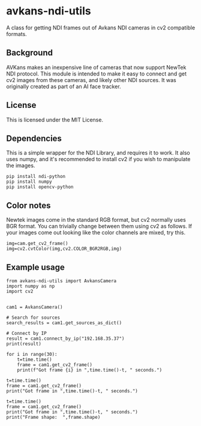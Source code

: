 # avkans-ndi-utils
A class for getting NDI frames out of Avkans NDI cameras in cv2 compatible formats.

## Background
AVKans makes an inexpensive line of cameras that now support NewTek NDI protocol.   This module is intended to make it easy to connect and get cv2 images from these cameras, and likely other NDI sources.   It was originally created as part of an AI face tracker.

## License
This is licensed under the MIT License.

## Dependencies
This is a simple wrapper for the NDI Library, and requires it to work.   It also uses numpy, and it's recommended to install cv2 if you wish to manipulate the images.
```
pip install ndi-python
pip install numpy
pip install opencv-python
```

## Color notes
Newtek images come in the standard RGB format, but cv2 normally uses BGR format.   You can trivially change between them using cv2 as follows.   If your images come out looking like the color channels are mixed, try this.
```
img=cam.get_cv2_frame()
img=cv2.cvtColor(img,cv2.COLOR_BGR2RGB,img)
```

## Example usage

```
from avkans-ndi-utils import AvkansCamera
import numpy as np
import cv2


cam1 = AvkansCamera()

# Search for sources
search_results = cam1.get_sources_as_dict()

# Connect by IP
result = cam1.connect_by_ip("192.168.35.37")
print(result)

for i in range(30):
    t=time.time()
    frame = cam1.get_cv2_frame()
    print(f"Got frame {i} in ",time.time()-t, " seconds.")

t=time.time()
frame = cam1.get_cv2_frame()
print("Got frame in ",time.time()-t, " seconds.")

t=time.time()
frame = cam1.get_cv2_frame()
print("Got frame in ",time.time()-t, " seconds.")
print("Frame shape:  ",frame.shape)





```

